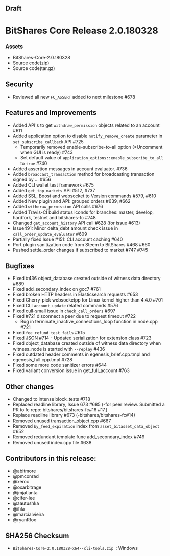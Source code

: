 ## ****Draft****

# BitShares Core Release 2.0.180328

### Assets
- BitShares-Core-2.0.180328
- Source code(zip)
- Source code(tar.gz)

## Security
* Reviewed all new `FC_ASSERT` added to next milestone #678

## Features and Improvements
* Added API's to get `withdraw_permission` objects related to an account #611
* Added application option to disable `notify_remove_create` parameter in `set_subscribe_callback` API #725
  - Temporarily removed enable-subscribe-to-all option (*Uncomment when GUI is ready) #743 
  - Set default value of `application_options::enable_subscribe_to_all` to `true` #740
* Added assertion messages in account evaluator. #736
* Added `broadcast_transaction` method for broadcasting transaction signed by … #656
* Added CLI wallet test framework #675
* Added `get_top_markets` API #512, #737
* Added SSL, Boost and websocket to Version commands #579, #610
* Added New plugin and API: grouped orders #639, #662
* Added `withdraw_permission` API calls #676
* Added Travis-CI build status iconds for branches: master, develop, hardfork, testnet and bitshares-fc #748
* Changed `get_account_history` API call #628 (for issue #613)
* Issue491: Minor delta_debt amount check issue in `call_order_update_evaluator` #609
* Partially fixed Issue #151: CLI account caching #640
* Port plugin sanitization code from Steem to BitShares #468 #660
* Pushed settle_order changes if subscribed to market #747 #745

## Bugfixes
* Fixed #436 object_database created outside of witness data directory #689
* Fixed add_secondary_index on gcc7 #761
* Fixed broken HTTP headers in Elasticsearch requests #653
* Fixed Cherry-pick websocketpp for Linux kernel higher than 4.4.0 #701
* Fixed CLI `account_update` related commands #576
* Fixed cull-small issue in `check_call_orders` #697
* Fixed #721 disconnect a peer due to request timeout #722
  - Bug in terminate_inactive_connections_loop function in node.cpp #721
* Fixed `fee_refund_test fails` #615
* Fixed JSON #714 - Updated serialization for extension class #723
* Fixed object_database created outside of witness data directory when witness_node is started with `--replay` #436
* Fixed outdated header comments in egenesis_brief.cpp.tmpl and egenesis_full.cpp.tmpl #728
* Fixed some more code sanitizer errors #644
* Fixed variant conversion issue in get_full_account #763


## Other changes
* Changed to intense block_tests #718
* Replaced readline library, Issue 673 #685 (-for peer review. Submitted a PR to fc repo: bitshares/bitshares-fc#16 #17.)
* Replace readline library #673 (-bitshares/bitshares-fc#14)
* Removed unused transaction_object.cpp #667
* Removed `by_feed_expiration` index from `asset_bitasset_data_object` #652
* Removed redundant template func add_secondary_index #749
* Removed unused index.cpp file #638


## Contributors in this release:
* @abitmore
* @pmconrad
* @xeroc
* @oxarbitrage
* @jmjatlanta 
* @cifer-lee
* @aautushka 
* @ihla
* @marcialvieira
* @ryanRfox

## SHA256 Checksum
* `BitShares-Core-2.0.180328-x64--cli-tools.zip `: Windows 
